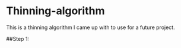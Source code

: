# Thinning-algorithm

This is a thinning algorithm I came up with to use for a future project.

##Step 1:
